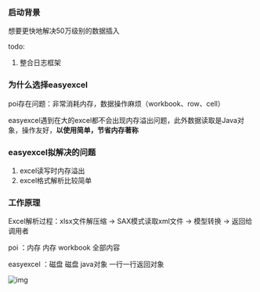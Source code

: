 ### 启动背景

想要更快地解决50万级别的数据插入

todo:

1. 整合日志框架

### 为什么选择easyexcel

poi存在问题：非常消耗内存，数据操作麻烦（workbook、row、cell）

easyexcel遇到在大的excel都不会出现内存溢出问题，此外数据读取是Java对象，操作友好，**以使用简单，节省内存著称**

### easyexcel拟解决的问题

1. excel读写时内存溢出
2. excel格式解析比较简单

### 工作原理

Excel解析过程：xlsx文件解压缩 -> SAX模式读取xml文件 -> 模型转换 -> 返回给调用者

poi ：内存 内存 workbook 全部内容

easyexcel ：磁盘 磁盘 java对象 一行一行返回对象

![img](https://img2020.cnblogs.com/blog/1905053/202005/1905053-20200514150645200-356748885.png)
